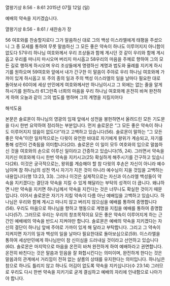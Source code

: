 열왕기상 8:56 - 8:61 
2015년 07월 12일 (일)

예배의 약속을 지키겠습니다.



열왕기상 8:56 - 8:61 / 새찬송가  장


56 여호와를 찬송할지로다 그가 말씀하신 대로 그의 백성 이스라엘에게 태평을 주셨으니 그 종 모세를 통하여 무릇 말씀하신 그 모든 좋은 약속이 하나도 이루어지지 아니함이 없도다 
57우리 하나님 여호와께서 우리 조상들과 함께 계시던 것 같이 우리와 함께 계시옵고 우리를 떠나지 마시오며 버리지 마시옵고 58우리의 마음을 주께로 향하여 그의 모든 길로 행하게 하시오며 우리 조상들에게 명령하신 계명과 법도와 율례를 지키게 하시기를 원하오며 
59여호와 앞에서 내가 간구한 이 말씀이 주야로 우리 하나님 여호와께 가까이 있게 하시옵고 또 주의 종의 일과 주의 백성 이스라엘의 일을 날마다 필요한 대로 돌아보사 
60이에 세상 만민에게 여호와께서만 하나님이시고 그 외에는 없는 줄을 알게 하시기를 원하노라 61그런즉 너희의 마음을 우리 하나님 여호와께 온전히 바쳐 완전하게 하여 오늘과 같이 그의 법도를 행하며 그의 계명을 지킬지어다

해석도움





본문은 솔로몬이 하나님의 영광의 임재 앞에서 성전을 봉헌하면서 올려드린 모든 기도문을 다시 한번 요약하여 정리하는 부분입니다. 
먼저 솔로몬은 “그 모든 좋은 약속이 하나도 이루어지지 않음이 없도다!”라고 고백하고 있습니다(56). 솔로몬이 말하는 “그 모든 좋은 약속”이란 일차적으로는 다윗이 유언한 바대로 자기에게 왕위가 계승되고, 자기를 통해 성전이 건축됨을 의미합니다(20).
솔로몬은 이 일이 모두 여호와의 입으로 말씀하신 것을 여호와의 손으로 이루신 일이라고 간증하고 있습니다(15, 24). 
그러면서 약속을 지키신 여호와께 다시 한번 약속을 지키시고(25) 확실하게 해주시기를 간구하고 있습니다(26). 이것은 궁극적으로는, 왕위를 계승해야 할 참 다윗의 후손은 자신이 아니라 예수님이며 참 하나님의 성전 역시 자기가 지은 것이 아니라 예수님이 지을 것임을 고백하는 내용입니다(행 13:23, 33). 그러나 이것은 실제적으로는 자신과 이스라엘 백성들이 약속을 지키겠다는 결단과 약속을 지킬 수 있게 해달라는 부탁의 성격이 더 큽니다. 
왜냐하면 나만 약속을 지키면 하나님께서 약속을 지킨다는 것은 너무나도 확실한 것이기 때문입니다. 
이어서 솔로몬은 자기가 지킬 약속이 다름 아닌 예배임을 고백하고 있습니다. 
하나님은 우리와 함께 계시고 떠나지 않고 버리지 않으심을 예배를 통하여 증명합니다(56). 우리도 마음으로 하나님을 향하고 행동으로 계명을 지킴을 예배를 통하여 증명합니다(57). 
그러므로 우리는 우리의 창조목적이요 모든 좋은 약속이 이루어지게 하는 근간인 예배에의 약속을 반드시 지켜야만 합니다. 
솔로몬은 예배의 약속을 지키겠다는 자신의 결단이 하나님 앞에 주야로 가까이 있게 해 달라고 부탁합니다. 그리고 그 약속이 지켜지면 자기의 일과 백성의 일을 날마다 필요한대로 돌아보심으로(59). 이스라엘을 통하여 세상만민에게 하나님만이 참 신이심을 드러내실 것이라고 선언하고 있습니다(60). 
솔로몬은 마지막으로 마음을 온전히 바쳐 완전하게 하여 예배하라고 권면합니다. 
온전히 바친다는 것은 말씀과 믿음을 잘 화합시킨다는 의미이며, 완전하게 한다는 것은 말씀과의 관계에서 거리낌이 전혀 없는 샬롬의 상태를 유지한다는 의미입니다. 
하나님은 참으로 하나도 틀리지 않고 하나도 어김이 없도록 약속을 지키십니다(수 23:14) 
그러므로 우리도 다시 한번 약속을 지키기로 굳게 결심하고 예배의 자리에 인내함으로 나아가야 합니다.